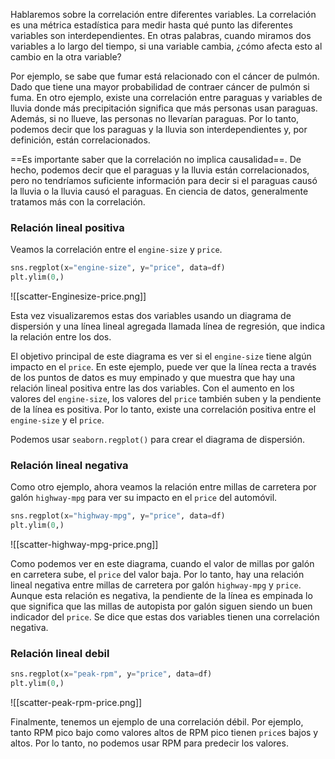 Hablaremos sobre la correlación entre diferentes variables. La correlación es una métrica estadística para medir hasta qué punto las diferentes variables son interdependientes. En otras palabras, cuando miramos dos variables a lo largo del tiempo, si una variable cambia, ¿cómo afecta esto al cambio en la otra variable?

Por ejemplo, se sabe que fumar está relacionado con el cáncer de pulmón.
Dado que tiene una mayor probabilidad de contraer cáncer de pulmón si fuma.
En otro ejemplo, existe una correlación entre paraguas y variables de lluvia donde más precipitación significa que más personas usan paraguas.
Además, si no llueve, las personas no llevarían paraguas.
Por lo tanto, podemos decir que los paraguas y la lluvia son interdependientes y, por definición, están correlacionados.

==Es importante saber que la correlación no implica causalidad==.
De hecho, podemos decir que el paraguas y la lluvia están correlacionados, pero no tendríamos suficiente información para decir si el paraguas causó la lluvia o la lluvia causó el paraguas.
En ciencia de datos, generalmente tratamos más con la correlación.

### Relación lineal positiva
Veamos la correlación entre el `engine-size` y `price`.

```py
sns.regplot(x="engine-size", y="price", data=df)
plt.ylim(0,)
```
![[scatter-Enginesize-price.png]]

Esta vez visualizaremos estas dos variables usando un diagrama de dispersión y una línea lineal agregada llamada línea de regresión, que indica la relación entre los dos.

El objetivo principal de este diagrama es ver si el `engine-size` tiene algún impacto en el `price`.
En este ejemplo, puede ver que la línea recta a través de los puntos de datos es muy empinado y que muestra que hay una relación lineal positiva entre las dos variables.
Con el aumento en los valores del `engine-size`, los valores del `price` también suben y la pendiente de la línea es positiva. Por lo tanto, existe una correlación positiva entre el `engine-size` y el `price`.

Podemos usar `seaborn.regplot()` para crear el diagrama de dispersión.

### Relación lineal negativa
Como otro ejemplo, ahora veamos la relación entre millas de carretera por galón `highway-mpg` para ver su impacto en el `price` del automóvil.
```py
sns.regplot(x="highway-mpg", y="price", data=df)
plt.ylim(0,)
```

![[scatter-highway-mpg-price.png]]

Como podemos ver en este diagrama, cuando el valor de millas por galón en carretera sube, el `price` del valor baja. Por lo tanto, hay una relación lineal negativa entre millas de carretera por galón `highway-mpg` y `price`.
Aunque esta relación es negativa, la pendiente de la línea es empinada
lo que significa que las millas de autopista por galón siguen siendo un buen indicador del `price`.
Se dice que estas dos variables tienen una correlación negativa.

### Relación lineal debil
```py
sns.regplot(x="peak-rpm", y="price", data=df)
plt.ylim(0,)
```
![[scatter-peak-rpm-price.png]]

Finalmente, tenemos un ejemplo de una correlación débil.
Por ejemplo, tanto RPM pico bajo como valores altos de RPM pico tienen `price`s bajos y altos.
Por lo tanto, no podemos usar RPM para predecir los valores.
